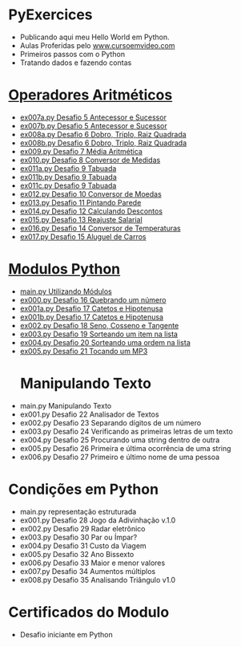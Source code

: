 # PyExercices
- Publicando aqui meu Hello World em Python.
- Aulas Proferidas pelo www.cursoemvideo.com
- Primeiros passos com o Python
- Tratando dados e fazendo contas
# [Operadores Aritméticos](https://github.com/hqnicolas/PyExercices/tree/main/Operadores%20Aritm%C3%A9ticos)
- [ex007a.py Desafio 5 Antecessor e Sucessor](https://github.com/hqnicolas/PyExercices/blob/main/Operadores%20Aritm%C3%A9ticos/ex007a.py)
- [ex007b.py Desafio 5 Antecessor e Sucessor](https://github.com/hqnicolas/PyExercices/blob/main/Operadores%20Aritm%C3%A9ticos/ex007b.py)
- [ex008a.py Desafio 6 Dobro, Triplo, Raiz Quadrada](https://github.com/hqnicolas/PyExercices/blob/main/Operadores%20Aritm%C3%A9ticos/ex008a.py)
- [ex008b.py Desafio 6 Dobro, Triplo, Raiz Quadrada](https://github.com/hqnicolas/PyExercices/blob/main/Operadores%20Aritm%C3%A9ticos/ex008b.py)
- [ex009.py Desafio 7 Média Aritmética](https://github.com/hqnicolas/PyExercices/blob/main/Operadores%20Aritm%C3%A9ticos/ex009.py)
- [ex010.py Desafio 8 Conversor de Medidas](https://github.com/hqnicolas/PyExercices/blob/main/Operadores%20Aritm%C3%A9ticos/ex010.py)
- [ex011a.py Desafio 9 Tabuada](https://github.com/hqnicolas/PyExercices/blob/main/Operadores%20Aritm%C3%A9ticos/ex011a.py)
- [ex011b.py Desafio 9 Tabuada](https://github.com/hqnicolas/PyExercices/blob/main/Operadores%20Aritm%C3%A9ticos/ex011b.py)
- [ex011c.py Desafio 9 Tabuada](https://github.com/hqnicolas/PyExercices/blob/main/Operadores%20Aritm%C3%A9ticos/ex011c.py)
- [ex012.py Desafio 10 Conversor de Moedas](https://github.com/hqnicolas/PyExercices/blob/main/Operadores%20Aritm%C3%A9ticos/ex012.py)
- [ex013.py Desafio 11 Pintando Parede](https://github.com/hqnicolas/PyExercices/blob/main/Operadores%20Aritm%C3%A9ticos/ex013.py)
- [ex014.py Desafio 12 Calculando Descontos](https://github.com/hqnicolas/PyExercices/blob/main/Operadores%20Aritm%C3%A9ticos/ex014.py)
- [ex015.py Desafio 13 Reajuste Salarial](https://github.com/hqnicolas/PyExercices/blob/main/Operadores%20Aritm%C3%A9ticos/ex015.py)
- [ex016.py Desafio 14 Conversor de Temperaturas](https://github.com/hqnicolas/PyExercices/blob/main/Operadores%20Aritm%C3%A9ticos/ex016.py)
- [ex017.py Desafio 15 Aluguel de Carros](https://github.com/hqnicolas/PyExercices/blob/main/Operadores%20Aritm%C3%A9ticos/ex017.py)
# [Modulos Python](https://github.com/hqnicolas/PyExercices/tree/main/modulos)
- [main.py Utilizando Módulos](https://github.com/hqnicolas/PyExercices/blob/main/modulos/main.py)
- [ex000.py Desafio 16 Quebrando um número](https://github.com/hqnicolas/PyExercices/blob/main/modulos/ex000.py)
- [ex001a.py Desafio 17 Catetos e Hipotenusa](https://github.com/hqnicolas/PyExercices/blob/main/modulos/ex001a.py)
- [ex001b.py Desafio 17 Catetos e Hipotenusa](https://github.com/hqnicolas/PyExercices/blob/main/modulos/ex001b.py)
- [ex002.py Desafio 18 Seno, Cosseno e Tangente](https://github.com/hqnicolas/PyExercices/blob/main/modulos/ex002.py)
- [ex003.py Desafio 19 Sorteando um item na lista](https://github.com/hqnicolas/PyExercices/blob/main/modulos/ex003.py)
- [ex004.py Desafio 20 Sorteando uma ordem na lista](https://github.com/hqnicolas/PyExercices/blob/main/modulos/ex004.py)
- [ex005.py Desafio 21 Tocando um MP3](https://github.com/hqnicolas/PyExercices/blob/main/modulos/ex005.py)
  # Manipulando Texto
- main.py Manipulando Texto
- ex001.py Desafio 22 Analisador de Textos
- ex002.py Desafio 23 Separando dígitos de um número
- ex003.py Desafio 24 Verificando as primeiras letras de um texto
- ex004.py Desafio 25 Procurando uma string dentro de outra
- ex005.py Desafio 26 Primeira e última ocorrência de uma string
- ex006.py Desafio 27 Primeiro e último nome de uma pessoa
# Condições em Python
- main.py representação estruturada
- ex001.py Desafio 28 Jogo da Adivinhação v.1.0
- ex002.py Desafio 29 Radar eletrônico
- ex003.py Desafio 30 Par ou Ímpar?
- ex004.py Desafio 31 Custo da Viagem
- ex005.py Desafio 32 Ano Bissexto
- ex006.py Desafio 33 Maior e menor valores
- ex007.py Desafio 34 Aumentos múltiplos
- ex008.py Desafio 35 Analisando Triângulo v1.0
# Certificados do Modulo
- Desafio iniciante em Python
